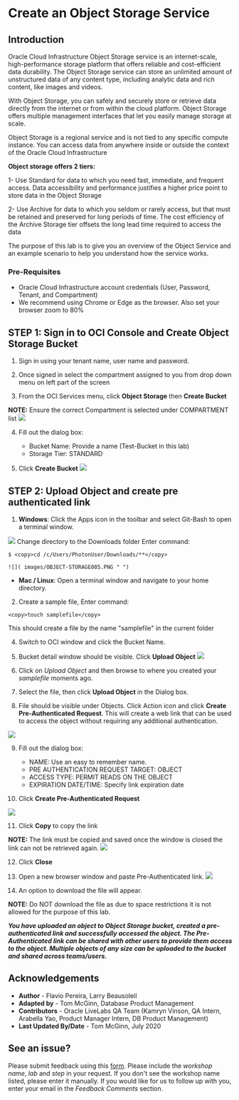 # Create an Object Storage Service

## Introduction

Oracle Cloud Infrastructure Object Storage service is an internet-scale, high-performance storage platform that offers reliable and cost-efficient data durability. The Object Storage service can store an unlimited amount of unstructured data of any content type, including analytic data and rich content, like images and videos.

With Object Storage, you can safely and securely store or retrieve data directly from the internet or from within the cloud platform. Object Storage offers multiple management interfaces that let you easily manage storage at scale.

Object Storage is a regional service and is not tied to any specific compute instance. You can access data from anywhere inside or outside the context of the Oracle Cloud Infrastructure

**Object storage offers 2 tiers:**

1- Use Standard for data to which you need fast, immediate, and frequent access. Data accessibility and performance justifies a higher price point to store data in the Object Storage

2- Use Archive for data to which you seldom or rarely access, but that must be retained and preserved for long periods of time. The cost efficiency of the Archive Storage tier offsets the long lead time required to access the data

The purpose of this lab is to give you an overview of the Object Service and an example scenario to help you understand how the service works.

### Pre-Requisites

- Oracle Cloud Infrastructure account credentials (User, Password, Tenant, and Compartment)  
- We recommend using Chrome or Edge as the browser. Also set your browser zoom to 80%

## **STEP 1**: Sign in to OCI Console and Create Object Storage Bucket

1. Sign in using your tenant name, user name and password.

2. Once signed in select the compartment assigned to you from drop down menu on left part of the screen

3. From the OCI Services menu, click **Object Storage** then **Create Bucket**

  **NOTE:** Ensure the correct Compartment is selected under COMPARTMENT list
  ![]( images/OBJECT-STORAGE001.PNG " ")

4. Fill out the dialog box:

    - Bucket Name: Provide a name (Test-Bucket in this lab)
    - Storage Tier: STANDARD

5.  Click **Create Bucket**
  ![]( images/OBJECT-STORAGE002.PNG " ")

## **STEP 2**: Upload Object and create pre authenticated link

1. **Windows**: Click the Apps icon in the toolbar and select Git-Bash to open a terminal window.

  ![](images/OBJECT-STORAGE004.PNG " ")
  Change directory to the Downloads folder Enter command:
  ```
  $ <copy>cd /c/Users/PhotonUser/Downloads/**</copy>
  ```
    ![]( images/OBJECT-STORAGE005.PNG " ")

- **Mac / Linux**: Open a terminal window and navigate to your home directory.

2. Create a sample file, Enter command:
  ```
  <copy>touch samplefile</copy>
  ```
  This should create a file by the name "samplefile" in the current folder

4. Switch to OCI window and click the Bucket Name.

5. Bucket detail window should be visible. Click **Upload Object**
  ![]( images/OBJECT-STORAGE007.PNG " ")

6. Click on *Upload Object* and then browse to where you created your *samplefile* moments ago.

7. Select the file, then click **Upload Object** in the Dialog box.

8. File should be visible under Objects. Click Action icon and click **Create Pre-Authenticated Request**. This will create a web link that can be used to access the object without requiring any additional authentication.

  ![]( images/PreAuth1.PNG " ")

9. Fill out the dialog box:

    - NAME: Use an easy to remember name.
    - PRE AUTHENTICATION REQUEST TARGET: OBJECT
    - ACCESS TYPE: PERMIT READS ON THE OBJECT
    - EXPIRATION DATE/TIME: Specify link expiration date

10. Click **Create Pre-Authenticated Request**

  ![]( images/OBJECT-STORAGE009.PNG " ")

11. Click **Copy** to copy the link

  **NOTE:** The link must be copied and saved once the window is closed the link can not be retrieved again.
  ![]( images/PreAuth2.PNG " ")

12. Click **Close**

13. Open a new browser window and paste Pre-Authenticated link.
  ![]( images/OBJECT-STORAGE011.PNG " ")

14.  An option to download the file will appear.

  **NOTE:** Do NOT download the file as due to space restrictions it is not allowed for the purpose of this lab.

  ***You have uploaded an object to Object Storage bucket, created a pre-authenticated link and successfully accessed the object. The Pre-Authenticated link can be shared with
  other users to provide them access to the object.
  Multiple objects of any size can be uploaded to the bucket and shared across teams/users.***

## Acknowledgements

- **Author** - Flavio Pereira, Larry Beausoleil
- **Adapted by** -  Tom McGinn, Database Product Management
- **Contributors** - Oracle LiveLabs QA Team (Kamryn Vinson, QA Intern, Arabella Yao, Product Manager Intern, DB Product Management)
- **Last Updated By/Date** - Tom McGinn, July 2020

## See an issue?
Please submit feedback using this [form](https://apexapps.oracle.com/pls/apex/f?p=133:1:::::P1_FEEDBACK:1). Please include the *workshop name*, *lab* and *step* in your request.  If you don't see the workshop name listed, please enter it manually. If you would like for us to follow up with you, enter your email in the *Feedback Comments* section.
